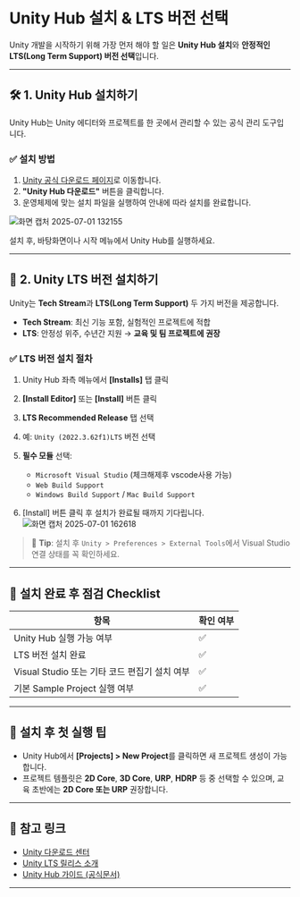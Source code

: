 # Unity Hub 설치 & LTS 버전 선택

Unity 개발을 시작하기 위해 가장 먼저 해야 할 일은 **Unity Hub 설치**와 **안정적인 LTS(Long Term Support) 버전 선택**입니다.

---

## 🛠️ 1. Unity Hub 설치하기

Unity Hub는 Unity 에디터와 프로젝트를 한 곳에서 관리할 수 있는 공식 관리 도구입니다.

### ✅ 설치 방법

1. [Unity 공식 다운로드 페이지](https://unity.com/download)로 이동합니다.
2. **"Unity Hub 다운로드"** 버튼을 클릭합니다.
3. 운영체제에 맞는 설치 파일을 실행하여 안내에 따라 설치를 완료합니다.

![화면 캡처 2025-07-01 132155](https://github.com/user-attachments/assets/eba44ee2-3ec5-46b9-9331-5d292374e8a5)

설치 후, 바탕화면이나 시작 메뉴에서 Unity Hub를 실행하세요.

---

## 🧩 2. Unity LTS 버전 설치하기

Unity는 **Tech Stream**과 **LTS(Long Term Support)** 두 가지 버전을 제공합니다.

- **Tech Stream**: 최신 기능 포함, 실험적인 프로젝트에 적합
- **LTS**: 안정성 위주, 수년간 지원 → **교육 및 팀 프로젝트에 권장**

### ✅ LTS 버전 설치 절차

1. Unity Hub 좌측 메뉴에서 **[Installs]** 탭 클릭
2. **[Install Editor]** 또는 **[Install]** 버튼 클릭
3. **LTS Recommended Release** 탭 선택
4. 예: `Unity (2022.3.62f1)LTS` 버전 선택
5. **필수 모듈** 선택:
   - `Microsoft Visual Studio` (체크해제후 vscode사용 가능)
   - `Web Build Support`
   - `Windows Build Support` / `Mac Build Support`

6. [Install] 버튼 클릭 후 설치가 완료될 때까지 기다립니다.
![화면 캡처 2025-07-01 162618](https://github.com/user-attachments/assets/8fd40033-3056-4e09-8277-1f4055f96cdd)




> 📌 **Tip**: 설치 후 `Unity > Preferences > External Tools`에서 Visual Studio 연결 상태를 꼭 확인하세요.

---

## 🎯 설치 완료 후 점검 Checklist

| 항목 | 확인 여부 |
|------|-----------|
| Unity Hub 실행 가능 여부 | ✅ |
| LTS 버전 설치 완료 | ✅ |
| Visual Studio 또는 기타 코드 편집기 설치 여부 | ✅ |
| 기본 Sample Project 실행 여부 | ✅ |

---

## 🔧 설치 후 첫 실행 팁

- Unity Hub에서 **[Projects] > New Project**를 클릭하면 새 프로젝트 생성이 가능합니다.
- 프로젝트 템플릿은 **2D Core**, **3D Core**, **URP**, **HDRP** 등 중 선택할 수 있으며, 교육 초반에는 **2D Core 또는 URP** 권장합니다.

---

## 📎 참고 링크

- [Unity 다운로드 센터](https://unity.com/download)
- [Unity LTS 릴리스 소개](https://unity.com/releases/lts)
- [Unity Hub 가이드 (공식문서)](https://docs.unity3d.com/hub/manual/index.html)

---

